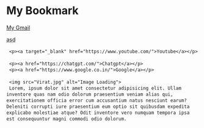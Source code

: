 <!DOCTYPE html>
<html lang="en">
<head>
    <meta charset="UTF-8">
    <meta name="viewport" content="width=device-width, initial-scale=1.0">
    <title>My Bookmark Website</title>
</head>
<body>
    <h1>My Bookmark</h1>
    <p><a href="https://mail.google.com/mail/u/0/?tab=rm&ogbl#inbox">My Gmail</a></p>
    <abbr title="wer">asd</abbr>

     <p><a target="_blank" href="https://www.youtube.com/">Youtube</a></p>
     
     <p><a href="https://chatgpt.com/">Chatgpt</a></p>
     <p><a href="https://www.google.co.in/">Google</a></p> 

     <img src="Virat.jpg" alt="Image Loading">
     Lorem, ipsum dolor sit amet consectetur adipisicing elit. Ullam inventore quas nam odio dolorum praesentium veniam alias qui, exercitationem officia error cum accusantium natus nesciunt earum? Deleniti corrupti iure praesentium eum optio sit quibusdam expedita explicabo molestiae atque? Odit inventore vero numquam tempora ipsa est consequuntur magni commodi odio dolorum.
</body>
</html>
